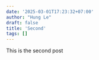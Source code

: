 ```yaml
---
date: '2025-03-01T17:23:32+07:00'
author: "Hung Le"
draft: false
title: 'Second'
tags: []
---
```


This is the second post